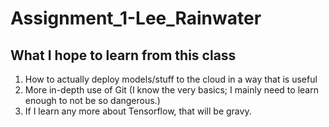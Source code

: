 # Assignment_1-Lee_Rainwater
## What I hope to learn from this class
1. How to actually deploy models/stuff to the cloud in a way that is useful
2. More in-depth use of Git (I know the very basics; I mainly need to learn enough to not be so dangerous.)
3. If I learn any more about Tensorflow, that will be gravy.
